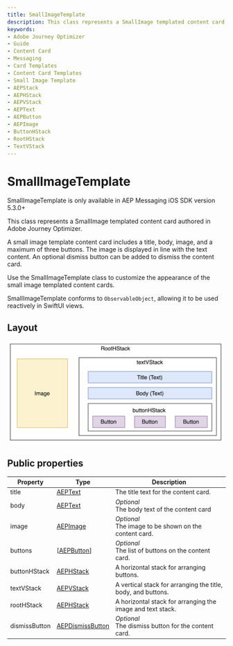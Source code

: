 ```yaml
---
title: SmallImageTemplate
description: This class represents a SmallImage templated content card authored in Adobe Journey Optimizer.
keywords:
- Adobe Journey Optimizer
- Guide
- Content Card
- Messaging
- Card Templates
- Content Card Templates
- Small Image Template
- AEPStack
- AEPHStack
- AEPVStack
- AEPText
- AEPButton
- AEPImage
- ButtonHStack
- RootHStack
- TextVStack
---
```


# SmallImageTemplate

<InlineAlert variant="info" slots="text"/>

SmallImageTemplate is only available in AEP Messaging iOS SDK version 5.3.0+

 This class represents a SmallImage templated content card authored in Adobe Journey Optimizer.

 A small image template content card includes a title, body, image, and a maximum of three buttons. The image is displayed in line with the text content. An optional dismiss button can be added to dismiss the content card.

 Use the SmallImageTemplate class to customize the appearance of the small image templated content cards.

 SmallImageTemplate conforms to `ObservableObject`, allowing it to be used reactively in SwiftUI views.

## Layout

<img src="../../assets/iOS/smallimagetemplate-layout.png" width="500"/>

## Public properties

| Property      | Type                                           | Description                                                  |
| ------------- | ---------------------------------------------- | ------------------------------------------------------------ |
| title         | [AEPText](../ui-elements/aeptext.md)            | The title text for the content card.                         |
| body          | [AEPText](../ui-elements/aeptext.md)            | *Optional*<br/>The body text of the content card                 |
| image         | [AEPImage](../ui-elements/aepimage.md)          | *Optional*<br/>The image to be shown on the content card.     |
| buttons       | [[AEPButton](../ui-elements/aepbutton.md)]      | *Optional*<br/>The list of buttons on the content card.       |
| buttonHStack  | [AEPHStack](../ui-elements/aepstack.md#aephstack)         | A horizontal stack for arranging buttons.                    |
| textVStack    | [AEPVStack](../ui-elements/aepstack.md#aepvstack)         | A vertical stack for arranging the title, body, and buttons. |
| rootHStack    | [AEPHStack](../ui-elements/aepstack.md#aephstack)         | A horizontal stack for arranging the image and text stack.   |
| dismissButton | [AEPDismissButton](../ui-elements/aepdismissbutton.md) | *Optional*<br/>The dismiss button for the content card.       |
